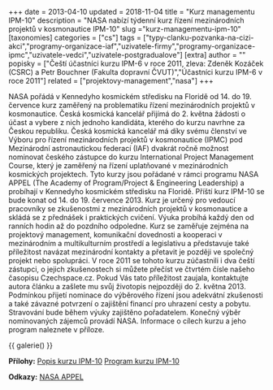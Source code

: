 +++
date = 2013-04-10
updated = 2018-11-04
title = "Kurz managementu IPM-10"
description = "NASA nabízí týdenní kurz řízení mezinárodních projektů v kosmonautice IPM-10"
slug ="kurz-managementu-ipm-10"
[taxonomies]
categories = ["cs"]
tags = ["typy-clanku-pozvanka-na-cizi-akci","programy-organizace-iaf","uzivatele-firmy","programy-organizace-ipmc","uzivatele-vedci","uzivatele-postgradualove"]
[extra]
author = ""
popisky = ["Čeští účastníci kurzu IPM-6 v roce 2011, zleva: Zdeněk Kozáček (CSRC) a Petr Bouchner (Fakulta dopravní ČVUT)","Účastníci kurzu IPM-6 v roce 2011"]
related = ["projektovy-management","nasa"]
+++

NASA pořádá v Kennedyho kosmickém středisku na Floridě od 14. do 19. července kurz zaměřený na problematiku řízení mezinárodních projektů v kosmonautice. Česká kosmická kancelář přijímá do 2. května žádosti o účast a vybere z nich jednoho kandidáta, kterého do kurzu navrhne za Českou republiku. Česká kosmická kancelář má díky svému členství ve Výboru pro řízení mezinárodních projektů v kosmonautice (IPMC) pod Mezinárodní astronautickou federací (IAF) dvakrát ročně možnost nominovat českého zástupce do kurzu International Project Management Course, který je zaměřený na řízení uplatňované v mezinárodních kosmických projektech. Tyto kurzy jsou pořádané v rámci programu NASA APPEL (The Academy of Program/Project & Engineering Leadership) a probíhají v Kennedyho kosmickém středisku na Floridě. Příští kurz IPM-10 se bude konat od 14. do 19. července 2013. Kurz je určený pro vedoucí pracovníky se zkušenostmi z mezinárodních projektů v kosmonautice a skládá se z přednášek i praktických cvičení. Výuka probíhá každý den od ranních hodin až do pozdního odpoledne. Kurz se zaměřuje zejména na projektový management, komunikační dovednosti a kooperaci v mezinárodním a multikulturním prostředí a legislativu a představuje také příležitost navázat mezinárodní kontakty a přetavit je později ve společný projekt nebo spolupráci. V roce 2011 se tohoto kurzu zúčastnili i dva čeští zástupci, o jejich zkušenostech si můžete přečíst ve čtvrtém čísle našeho časopisu Czechspace.cz. Pokud Vás tato příležitost zaujala, kontaktujte autora článku a zašlete mu svůj životopis nejpozději do 2. května 2013. Podmínkou přijetí nominace do výběrového řízení jsou adekvátní zkušenosti a také závazné potvrzení o zajištění financí pro uhrazení cesty a pobytu. Stravování bude během výuky zajištěno pořadatelem. Konečný výběr nominovaných zájemců provádí NASA. Informace o cílech kurzu a jeho program naleznete v příloze.

{{ galerie() }}

**Přílohy:**
[Popis kurzu IPM-10]
[Program kurzu IPM-10]

[Popis kurzu IPM-10]: ipm_10_course_description.pdf
[Program kurzu IPM-10]: ipm_10_draft_agenda_27_mar_13.pdf

**Odkazy:**
[NASA APPEL]

[NASA APPEL]: http://appel.nasa.gov

